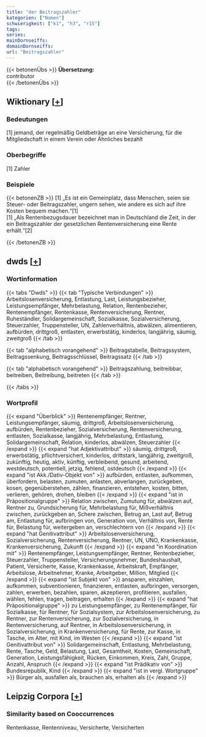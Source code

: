 ```yaml
---
title: "der Beitragszahler"
kategorien: ["Nomen"]
schwierigkeit: ["k1", "h3", "r15"]
tags:
series:
mainDornseiffs:
domainDornseiffs:
url: "Beitragszahler"
---
```


{{< betonenÜbs >}}
**Übersetzung:**  
contributor  
{{< /betonenÜbs >}}

## Wiktionary [[+](https://de.wiktionary.org/wiki/Beitragszahler)]

### Bedeutungen
[1] jemand, der regelmäßig Geldbeträge an eine Versicherung, für die Mitgliedschaft in einem Verein oder Ähnliches bezahlt  

### Oberbegriffe
[1] Zahler  

### Beispiele
{{< betonenZB >}}
[1] „Es ist ein Gemeinplatz, dass Menschen, seien sie Steuer- oder Beitragszahler, ungern sehen, wie andere es sich auf ihre Kosten bequem machen.“[1]  
[1] „Als Rentenbezugsdauer bezeichnet man in Deutschland die Zeit, in der ein Beitragszahler der gesetzlichen Rentenversicherung eine Rente erhält.“[2]  

{{< /betonenZB >}}


## dwds [[+](https://www.dwds.de/wb/Beitragszahler)]

### Wortinformation
{{< tabs "Dwds" >}}
{{< tab "Typische Verbindungen" >}}
Arbeitslosenversicherung, Entlastung, Last, Leistungsbezieher, Leistungsempfänger, Mehrbelastung, Relation, Rentenbezieher, Rentenempfänger, Rentenkasse, Rentenversicherung, Rentner, Ruheständler, Solidargemeinschaft, Sozialkasse, Sozialversicherung, Steuerzahler, Truppensteller, UN, Zahlenverhältnis, abwälzen, alimentieren, aufbürden, drittgroß, entlasten, erwerbstätig, kinderlos, langjährig, säumig, zweitgroß
{{< /tab >}}

{{< tab "alphabetisch vorangehend" >}}
Beitragstabelle, Beitragssystem, Beitragssenkung, Beitragsschlüssel, Beitragssatz
{{< /tab >}}

{{< tab "alphabetisch vorangehend" >}}
Beitragszahlung, beitreibbar, beitreiben, Beitreibung, beitreten
{{< /tab >}}

{{< /tabs >}}

### Wortprofil
{{< expand "Überblick" >}} Rentenempfänger, Rentner, Leistungsempfänger, säumig, drittgroß, Arbeitslosenversicherung, aufbürden, Rentenbezieher, Sozialversicherung, Rentenversicherung, entlasten, Sozialkasse, langjährig, Mehrbelastung, Entlastung, Solidargemeinschaft, Relation, kinderlos, abwälzen, Steuerzahler {{< /expand >}}
{{< expand "hat Adjektivattribut" >}} säumig, drittgroß, erwerbstätig, pflichtversichert, kinderlos, drittstark, langjährig, zweitgroß, zukünftig, heutig, aktiv, künftig, verbleibend, gesund, arbeitend, westdeutsch, potentiell, jetzig, fehlend, ostdeutsch {{< /expand >}}
{{< expand "ist Akk./Dativ-Objekt von" >}} aufbürden, entlasten, aufkommen, überfordern, belasten, zumuten, anlasten, abverlangen, zurückgeben, kosen, gegenüberstehen, zählen, finanzieren, entstehen, kosten, bitten, verlieren, gehören, drohen, bleiben {{< /expand >}}
{{< expand "ist in Präpositionalgruppe" >}} Relation zwischen, Zumutung für, abwälzen auf, Rentner zu, Grundsicherung für, Mehrbelastung für, Mißverhältnis zwischen, zurückgeben an, Schere zwischen, Betrug an, Last auf, Betrug am, Entlastung für, aufbringen von, Generation von, Verhältnis von, Rente für, Belastung für, weitergeben an, verschlechtern von {{< /expand >}}
{{< expand "hat Genitivattribut" >}} Arbeitslosenversicherung, Sozialversicherung, Rentenversicherung, Rentner, UN, UNO, Krankenkasse, Krankenversicherung, Zukunft {{< /expand >}}
{{< expand "in Koordination mit" >}} Rentenempfänger, Leistungsempfänger, Rentner, Rentenbezieher, Steuerzahler, Truppensteller, Versicherungsnehmer, Bundeshaushalt, Patient, Versicherte, Kasse, Krankenkasse, Arbeitskraft, Empfänger, Arbeitslose, Arbeitnehmer, Kranke, Arbeitgeber, Million, Mitglied {{< /expand >}}
{{< expand "ist Subjekt von" >}} ansparen, einzahlen, aufkommen, subventionieren, finanzieren, entlasten, aufbringen, versorgen, zahlen, erwerben, bezahlen, sparen, akzeptieren, profitieren, ausfallen, wählen, fehlen, tragen, beitragen, erhalten {{< /expand >}}
{{< expand "hat Präpositionalgruppe" >}} zu Leistungsempfänger, zu Rentenempfänger, für Sozialkasse, für Rentner, für Sozialsystem, zur Arbeitslosenversicherung, zu Rentner, zur Rentenversicherung, zur Sozialversicherung, in Rentenversicherung, auf Rentner, in Arbeitslosenversicherung, in Sozialversicherung, in Krankenversicherung, für Rente, zur Kasse, in Tasche, im Alter, mit Kind, im Westen {{< /expand >}}
{{< expand "ist Genitivattribut von" >}} Solidargemeinschaft, Entlastung, Mehrbelastung, Rente, Tasche, Geld, Belastung, Last, Gesamtheit, Kosten, Gemeinschaft, Generation, Leistungsfähigkeit, Rücken, Einkommen, Kreis, Zahl, Gruppe, Anzahl, Anspruch {{< /expand >}}
{{< expand "ist Prädikativ von" >}} Bundesrepublik, Kind {{< /expand >}}
{{< expand "ist in vergl. Wortgruppe" >}} Bürger als, ausfallen als, brauchen als, erhalten als {{< /expand >}}

## Leipzig Corpora [[+](https://corpora.uni-leipzig.de/en/res?word=Beitragszahler&corpusId=deu_newscrawl-public_2018)]


### Similarity based on Cooccurrences
Rentenkasse, Rentenniveau, Versicherte, Versicherten

